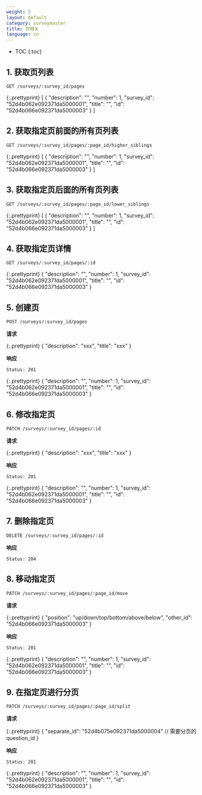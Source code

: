 ```yaml
---
weight: 3
layout: default
category: surveymaster
title: 页相关
language: cn
---
```


* TOC
{:toc}

## 1. 获取页列表

    GET /surveys/:survey_id/pages

{:.prettyprint}
    [
        {
            "description": "",
            "number": 1,
            "survey_id": "52d4b062e092371da5000001",
            "title": "",
            "id": "52d4b066e092371da5000003"
        }
    ]

## 2. 获取指定页前面的所有页列表

    GET /surveys/:survey_id/pages/:page_id/higher_siblings

{:.prettyprint}
    [
        {
            "description": "",
            "number": 1,
            "survey_id": "52d4b062e092371da5000001",
            "title": "",
            "id": "52d4b066e092371da5000003"
        }
    ]

## 3. 获取指定页后面的所有页列表

    GET /surveys/:survey_id/pages/:page_id/lower_siblings

{:.prettyprint}
    [
        {
            "description": "",
            "number": 1,
            "survey_id": "52d4b062e092371da5000001",
            "title": "",
            "id": "52d4b066e092371da5000003"
        }
    ]

## 4. 获取指定页详情

    GET /surveys/:survey_id/pages/:id

{:.prettyprint}
    {
        "description": "",
        "number": 1,
        "survey_id": "52d4b062e092371da5000001",
        "title": "",
        "id": "52d4b066e092371da5000003"
    }


## 5. 创建页

    POST /surveys/:survey_id/pages

**请求**

{:.prettyprint}
    {
        "description": "xxx",
        "title": "xxx"
    }

**响应**

    Status: 201

{:.prettyprint}
    {
        "description": "",
        "number": 1,
        "survey_id": "52d4b062e092371da5000001",
        "title": "",
        "id": "52d4b066e092371da5000003"
    }


## 6. 修改指定页

    PATCH /surveys/:survey_id/pages/:id

**请求**

{:.prettyprint}
    {
        "description": "xxx",
        "title": "xxx"
    }

**响应**

    Status: 201

{:.prettyprint}
    {
        "description": "",
        "number": 1,
        "survey_id": "52d4b062e092371da5000001",
        "title": "",
        "id": "52d4b066e092371da5000003"
    }

## 7. 删除指定页

    DELETE /surveys/:survey_id/pages/:id

**响应**

    Status: 204

## 8. 移动指定页

    PATCH /surveys/:survey_id/pages/:page_id/move

**请求**

{:.prettyprint}
    {
        "position": "up/down/top/bottom/above/below",
        "other_id": "52d4b066e092371da5000003"
    }

**响应**

    Status: 201

{:.prettyprint}
    {
        "description": "",
        "number": 1,
        "survey_id": "52d4b062e092371da5000001",
        "title": "",
        "id": "52d4b066e092371da5000003"
    }

## 9. 在指定页进行分页

    PATCH /surveys/:survey_id/pages/:page_id/split

**请求**

{:.prettyprint}
    {
        "separate_id": "52d4b075e092371da5000004" // 需要分页的question_id
    }

**响应**

    Status: 201

{:.prettyprint}
    {
        "description": "",
        "number": 1,
        "survey_id": "52d4b062e092371da5000001",
        "title": "",
        "id": "52d4b066e092371da5000003"
    }
